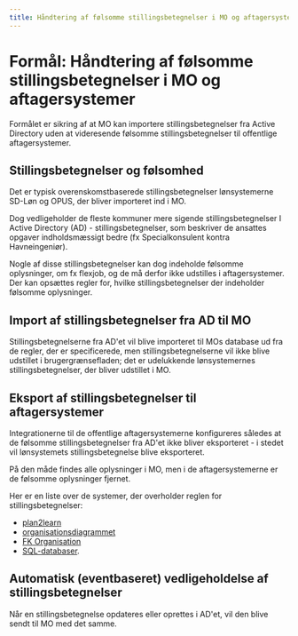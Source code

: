 ```yaml
---
title: Håndtering af følsomme stillingsbetegnelser i MO og aftagersystemer
---
```


# Formål: Håndtering af følsomme stillingsbetegnelser i MO og aftagersystemer

Formålet er sikring af at MO kan importere stillingsbetegnelser fra Active Directory uden at videresende følsomme stillingsbetegnelser til offentlige aftagersystemer.

## Stillingsbetegnelser og følsomhed

Det er typisk overenskomstbaserede stillingsbetegnelser lønsystemerne SD-Løn og OPUS, der bliver importeret ind i MO.

Dog vedligeholder de fleste kommuner mere sigende stillingsbetegnelser I Active Directory (AD) - stillingsbetegnelser, som beskriver de ansattes opgaver indholdsmæssigt bedre (fx Specialkonsulent kontra Havneingeniør).

Nogle af disse stillingsbetegnelser kan dog indeholde følsomme oplysninger, om fx flexjob, og de må derfor ikke udstilles i aftagersystemer. Der kan opsættes regler for, hvilke stillingsbetegnelser der indeholder følsomme oplysninger.

## Import af stillingsbetegnelser fra AD til MO

Stillingsbetegnelserne fra AD'et vil blive importeret til MOs database ud fra de regler, der er specificerede, men stillingsbetegnelserne vil ikke blive udstillet i brugergrænsefladen; det er udelukkende lønsystemernes stillingsbetegnelser, der bliver udstillet i MO.

## Eksport af stillingsbetegnelser til aftagersystemer

Integrationerne til de offentlige aftagersystemerne konfigureres således at de følsomme stillingsbetegnelser fra AD'et ikke bliver eksporteret - i stedet vil lønsystemets stillingsbetegnelse blive eksporteret.

På den måde findes alle oplysninger i MO, men i de aftagersystemerne er de følsomme oplysninger fjernet.

Her er en liste over de systemer, der overholder reglen for stillingsbetegnelser:

- [plan2learn](https://rammearkitektur.docs.magenta.dk/os2mo/data-import-export/exporters/plan2learn.html)
- [organisationsdiagrammet](https://rammearkitektur.docs.magenta.dk/os2mo/data-import-export/exporters/org-chart.html)
- [FK Organisation](https://rammearkitektur.docs.magenta.dk/os2mo/data-import-export/exporters/os2sync.html)
- [SQL-databaser](https://rammearkitektur.docs.magenta.dk/os2mo/data-import-export/exporters/sql_export.html).

## Automatisk (eventbaseret) vedligeholdelse af stillingsbetegnelser

Når en stillingsbetegnelse opdateres eller oprettes i AD'et, vil den blive sendt til MO med det samme.
